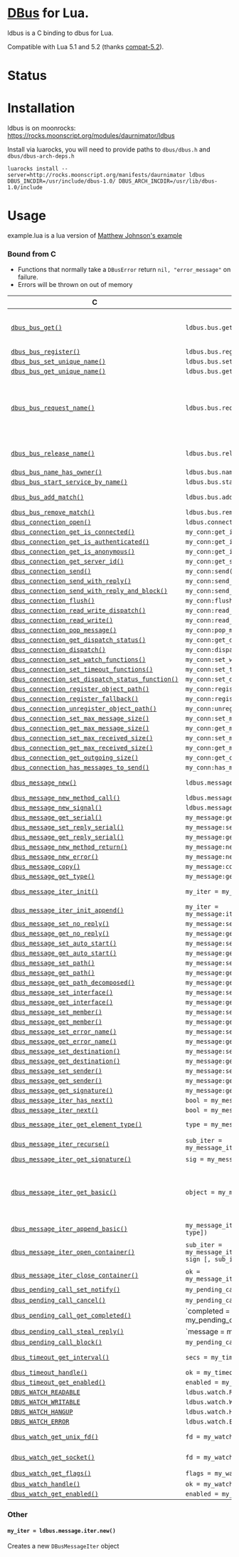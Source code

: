 # [DBus](http://www.freedesktop.org/wiki/Software/dbus/) for Lua.

ldbus is a C binding to dbus for Lua.

Compatible with Lua 5.1 and 5.2 (thanks [compat-5.2](https://github.com/hishamhm/lua-compat-5.2)).


# Status


# Installation

ldbus is on moonrocks: https://rocks.moonscript.org/modules/daurnimator/ldbus

Install via luarocks, you will need to provide paths to `dbus/dbus.h` and `dbus/dbus-arch-deps.h`

    luarocks install --server=http://rocks.moonscript.org/manifests/daurnimator ldbus DBUS_INCDIR=/usr/include/dbus-1.0/ DBUS_ARCH_INCDIR=/usr/lib/dbus-1.0/include


# Usage

example.lua is a lua version of [Matthew Johnson's example](http://dbus.freedesktop.org/doc/dbus/libdbus-tutorial.html)


### Bound from C

  - Functions that normally take a `DBusError` return `nil, "error_message"` on failure.
  - Errors will be thrown on out of memory

 C                                                                                                                                                         | Lua                                                                     | Comments
-----------------------------------------------------------------------------------------------------------------------------------------------------------|-------------------------------------------------------------------------|--------------------------
[`dbus_bus_get()`](http://dbus.freedesktop.org/doc/api/html/group__DBusBus.html#ga77ba5250adb84620f16007e1b023cf26)                                        | `ldbus.bus.get()`                                                       | Takes `type` as one of `"session"`, `"system"` or `"starter"`. The connection will *not* have `exit_on_disconnect` set.
[`dbus_bus_register()`](http://dbus.freedesktop.org/doc/api/html/group__DBusBus.html#ga0c21cf74d05c0bd8003846b56a588a4b)                                   | `ldbus.bus.register()`                                                  |
[`dbus_bus_set_unique_name()`](http://dbus.freedesktop.org/doc/api/html/group__DBusBus.html#ga0366177076e88bf37771341f32b0551c)                            | `ldbus.bus.set_unique_name()`                                           |
[`dbus_bus_get_unique_name()`](http://dbus.freedesktop.org/doc/api/html/group__DBusBus.html#ga8c10339a1e62f6a2e5752d9c2270d37b)                            | `ldbus.bus.get_unique_name()`                                           |
[`dbus_bus_request_name()`](http://dbus.freedesktop.org/doc/api/html/group__DBusBus.html#ga8a9024c78c4ea89b6271f19dbc7861b2)                               | `ldbus.bus.request_name()`                                              | Takes `flags` as a table contain keys `"allow_replacement"`, `"do_not_queue"` and `"replace_existing"`; On success returns one of `"primary_owner"`, `"in_queue"`, `"exists"` or `"already_owner"`
[`dbus_bus_release_name()`](http://dbus.freedesktop.org/doc/api/html/group__DBusBus.html#gaa4aa5ebe51cdbe8c0651609fc72e841a)                               | `ldbus.bus.release_name()`                                              | On success, returns one of `"released"`, `"non_existant"` or `"not_owner"`
[`dbus_bus_name_has_owner()`](http://dbus.freedesktop.org/doc/api/html/group__DBusBus.html#ga5331b172dd8ed00eec130e894c5c2a0b)                             | `ldbus.bus.name_has_owner()`                                            |
[`dbus_bus_start_service_by_name()`](http://dbus.freedesktop.org/doc/api/html/group__DBusBus.html#ga81d303bf29d7c97ad4690ce35071b090)                      | `ldbus.bus.start_service_by_name()`                                     |
[`dbus_bus_add_match()`](http://dbus.freedesktop.org/doc/api/html/group__DBusBus.html#ga4eb6401ba014da3dbe3dc4e2a8e5b3ef)                                  | `ldbus.bus.add_match()`                                                 | On success, returns one of `"success"` or `"already_running"`
[`dbus_bus_remove_match()`](http://dbus.freedesktop.org/doc/api/html/group__DBusBus.html#ga6e6b98e19fa4400de7ef99c27b866b99)                               | `ldbus.bus.remove_match()`                                              |
[`dbus_connection_open()`](http://dbus.freedesktop.org/doc/api/html/group__DBusConnection.html#gacd32f819820266598c6b6847dfddaf9c)                         | `ldbus.connection.open()`                                               |
[`dbus_connection_get_is_connected()`](http://dbus.freedesktop.org/doc/api/html/group__DBusConnection.html#ga611ae94556af36fe30bfb547366ca4e1)             | `my_conn:get_is_connected()`                                            |
[`dbus_connection_get_is_authenticated()`](http://dbus.freedesktop.org/doc/api/html/group__DBusConnection.html#ga2f1fa02c9897b6f07f4d33c862de4a1d)         | `my_conn:get_is_authenticated()`                                        |
[`dbus_connection_get_is_anonymous()`](http://dbus.freedesktop.org/doc/api/html/group__DBusConnection.html#gaa6c5d523e16d8a5b9316c92d9ff1ac17)             | `my_conn:get_is_anonymous()`                                            |
[`dbus_connection_get_server_id()`](http://dbus.freedesktop.org/doc/api/html/group__DBusConnection.html#gae6c19e146a37f9de6a06c1617874bed9)                | `my_conn:get_server_id()`                                               |
[`dbus_connection_send()`](http://dbus.freedesktop.org/doc/api/html/group__DBusConnection.html#gae1cb64f4cf550949b23fd3a756b2f7d0)                         | `my_conn:send()`                                                        |
[`dbus_connection_send_with_reply()`](http://dbus.freedesktop.org/doc/api/html/group__DBusConnection.html#gaa215df7ab7ca6dce7be153c6b9cc80ba)              | `my_conn:send_with_reply()`                                             |
[`dbus_connection_send_with_reply_and_block()`](http://dbus.freedesktop.org/doc/api/html/group__DBusConnection.html#ga8d6431f17a9e53c9446d87c2ba8409f0)    | `my_conn:send_with_reply_and_block()`                                   |
[`dbus_connection_flush()`](http://dbus.freedesktop.org/doc/api/html/group__DBusConnection.html#ga10e68d9d2f41d655a4151ddeb807ff54)                        | `my_conn:flush()`                                                       |
[`dbus_connection_read_write_dispatch()`](http://dbus.freedesktop.org/doc/api/html/group__DBusConnection.html#ga580d8766c23fe5f49418bc7d87b67dc6)          | `my_conn:read_write_dispatch()`                                         |
[`dbus_connection_read_write()`](http://dbus.freedesktop.org/doc/api/html/group__DBusConnection.html#ga371163b4955a6e0bf0f1f70f38390c14)                   | `my_conn:read_write()`                                                  |
[`dbus_connection_pop_message()`](http://dbus.freedesktop.org/doc/api/html/group__DBusConnection.html#ga1e40d994ea162ce767e78de1c4988566)                  | `my_conn:pop_message()`                                                 |
[`dbus_connection_get_dispatch_status()`](http://dbus.freedesktop.org/doc/api/html/group__DBusConnection.html#ga893d18d8b36ffb371f16d13645071289)          | `my_conn:get_dispatch_status()`                                         |
[`dbus_connection_dispatch()`](http://dbus.freedesktop.org/doc/api/html/group__DBusConnection.html#ga66ba7df50d75f4bda6b6e942430b81c7)                     | `my_conn:dispatch()`                                                    |
[`dbus_connection_set_watch_functions()`](http://dbus.freedesktop.org/doc/api/html/group__DBusConnection.html#gaebf031eb444b4f847606aa27daa3d8e6)          | `my_conn:set_watch_functions()`                                         |
[`dbus_connection_set_timeout_functions()`](http://dbus.freedesktop.org/doc/api/html/group__DBusConnection.html#gab3cbc68eec427e9ce1783b25d44fe93c)        | `my_conn:set_timeout_functions()`                                       |
[`dbus_connection_set_dispatch_status_function()`](http://dbus.freedesktop.org/doc/api/html/group__DBusConnection.html#ga55ff88cd22c0672441c7deffbfb68fbf) | `my_conn:set_dispatch_status_function()`                                |
[`dbus_connection_register_object_path()`](http://dbus.freedesktop.org/doc/api/html/group__DBusConnection.html#ga24730ca6fd2e9132873962a32df7628c)         | `my_conn:register_object_path()`                                        |
[`dbus_connection_register_fallback()`](http://dbus.freedesktop.org/doc/api/html/group__DBusConnection.html#gac4473b37bfa74ccf7459959d27e7bc59)            | `my_conn:register_fallback()`                                           |
[`dbus_connection_unregister_object_path()`](http://dbus.freedesktop.org/doc/api/html/group__DBusConnection.html#ga6ae8f005dedf24c5f2df1768795392fb)       | `my_conn:unregister_object_path()`                                      |
[`dbus_connection_set_max_message_size()`](http://dbus.freedesktop.org/doc/api/html/group__DBusConnection.html#ga0d783462274a6c71d3767f5821c29ce9)         | `my_conn:set_max_message_size()`                                        |
[`dbus_connection_get_max_message_size()`](http://dbus.freedesktop.org/doc/api/html/group__DBusConnection.html#ga7a459e64d7dca7b592136cec0a73422c)         | `my_conn:get_max_message_size()`                                        |
[`dbus_connection_set_max_received_size()`](http://dbus.freedesktop.org/doc/api/html/group__DBusConnection.html#ga6565d75f16e6e803372b2ae3d94d991b)        | `my_conn:set_max_received_size()`                                       |
[`dbus_connection_get_max_received_size()`](http://dbus.freedesktop.org/doc/api/html/group__DBusConnection.html#ga376529acf41d1d34b4f46c0d9d515c85)        | `my_conn:get_max_received_size()`                                       |
[`dbus_connection_get_outgoing_size()`](http://dbus.freedesktop.org/doc/api/html/group__DBusConnection.html#ga47aff801f586e7116f9c54532bb1baf9)            | `my_conn:get_outgoing_size()`                                           |
[`dbus_connection_has_messages_to_send()`](http://dbus.freedesktop.org/doc/api/html/group__DBusConnection.html#gac40563ec4c0e309d936daf3163ba9bb7)         | `my_conn:has_messages_to_send()`                                        |
[`dbus_message_new()`](http://dbus.freedesktop.org/doc/api/html/group__DBusMessage.html#gab9e5bf8d87a95c5ca7026a791148ebd4)                                | `ldbus.message.new(type_str)`                                           | The type is taken as a string (uses [`dbus_message_type_from_string()`](http://dbus.freedesktop.org/doc/api/html/group__DBusMessage.html#gabc69747028f1e5adedc68f5ffd538c74))
[`dbus_message_new_method_call()`](http://dbus.freedesktop.org/doc/api/html/group__DBusMessage.html#ga98ddc82450d818138ef326a284201ee0)                    | `ldbus.message.new_method_call()`                                       |
[`dbus_message_new_signal()`](http://dbus.freedesktop.org/doc/api/html/group__DBusMessage.html#ga6ce3213dfb17be7956affba40207a5a0)                         | `ldbus.message.new_signal()`                                            |
[`dbus_message_get_serial()`](http://dbus.freedesktop.org/doc/api/html/group__DBusMessage.html#ga390710c25564c80025a006c376da2030)                         | `my_message:get_serial()`                                               |
[`dbus_message_set_reply_serial()`](http://dbus.freedesktop.org/doc/api/html/group__DBusMessage.html#gaec08603ff3d49bbcded67d25188a23f1)                   | `my_message:set_reply_serial()`                                         |
[`dbus_message_get_reply_serial()`](http://dbus.freedesktop.org/doc/api/html/group__DBusMessage.html#ga94c43b2b237d842a6b91da6f94818d47)                   | `my_message:get_reply_serial()`                                         |
[`dbus_message_new_method_return()`](http://dbus.freedesktop.org/doc/api/html/group__DBusMessage.html#ga95142bd8288f397194ee0eefb1d27125)                  | `my_message:new_method_return()`                                        |
[`dbus_message_new_error()`](http://dbus.freedesktop.org/doc/api/html/group__DBusMessage.html#ga2ab896965aec97fb21293affeed36232)                          | `my_message:new_error()`                                                |
[`dbus_message_copy()`](http://dbus.freedesktop.org/doc/api/html/group__DBusMessage.html#ga4bed3858b3b48ec7c86d9fc56a6ce372)                               | `my_message:copy()`                                                     |
[`dbus_message_get_type()`](http://dbus.freedesktop.org/doc/api/html/group__DBusMessage.html#ga41cace31999105137772b6257ea540f9)                           | `my_message:get_type()`                                                 |
[`dbus_message_iter_init()`](http://dbus.freedesktop.org/doc/api/html/group__DBusMessage.html#ga9f98b47c84f0e401ea985e681de4e963)                          | `my_iter = my_message:iter_init([my_iter])`                             | Returns `nil` if message has no arguments
[`dbus_message_iter_init_append()`](http://dbus.freedesktop.org/doc/api/html/group__DBusMessage.html#gaf733047c467ce21f4a53b65a388f1e9d)                   | `my_iter = my_message:iter_init_append([my_iter])`                      |
[`dbus_message_set_no_reply()`](http://dbus.freedesktop.org/doc/api/html/group__DBusMessage.html#ga0e86aeb2dc6831ccc9a21fcbf8cc16f7)                       | `my_message:set_no_reply()`                                             |
[`dbus_message_get_no_reply()`](http://dbus.freedesktop.org/doc/api/html/group__DBusMessage.html#ga622d051a2e5f578814116a958b240aa4)                       | `my_message:get_no_reply()`                                             |
[`dbus_message_set_auto_start()`](http://dbus.freedesktop.org/doc/api/html/group__DBusMessage.html#ga1596d92a8d604f954b48c7410263d2f0)                     | `my_message:set_auto_start()`                                           |
[`dbus_message_get_auto_start()`](http://dbus.freedesktop.org/doc/api/html/group__DBusMessage.html#ga85d396a3a774e15c3dbb7704aa173384)                     | `my_message:get_auto_start()`                                           |
[`dbus_message_set_path()`](http://dbus.freedesktop.org/doc/api/html/group__DBusMessage.html#gaaf25da0ba1482266293d329314c21786)                           | `my_message:set_path()`                                                 |
[`dbus_message_get_path()`](http://dbus.freedesktop.org/doc/api/html/group__DBusMessage.html#ga18adf731bb42d324fe2624407319e4af)                           | `my_message:get_path()`                                                 |
[`dbus_message_get_path_decomposed()`](http://dbus.freedesktop.org/doc/api/html/group__DBusMessage.html#gaf2b5b3319da838b1f1b360c04a33f153)                | `my_message:get_path_decomposed()`                                      |
[`dbus_message_set_interface()`](http://dbus.freedesktop.org/doc/api/html/group__DBusMessage.html#ga02b754855e4d9a1cade8e4fc17a3f5c7)                      | `my_message:set_interface()`                                            |
[`dbus_message_get_interface()`](http://dbus.freedesktop.org/doc/api/html/group__DBusMessage.html#ga1ad192bd4538cae556121a71b4e09d42)                      | `my_message:get_interface()`                                            |
[`dbus_message_set_member()`](http://dbus.freedesktop.org/doc/api/html/group__DBusMessage.html#ga3afdda6016816cc70b451d8657065208)                         | `my_message:set_member()`                                               |
[`dbus_message_get_member()`](http://dbus.freedesktop.org/doc/api/html/group__DBusMessage.html#gaf5c6b705c53db07a5ae2c6b76f230cf9)                         | `my_message:get_member()`                                               |
[`dbus_message_set_error_name()`](http://dbus.freedesktop.org/doc/api/html/group__DBusMessage.html#ga892f9857707371c2a53cec6b54c843c7)                     | `my_message:set_error_name()`                                           |
[`dbus_message_get_error_name()`](http://dbus.freedesktop.org/doc/api/html/group__DBusMessage.html#ga4e98b2283707a8e0313fc7c6fe3b1b5f)                     | `my_message:get_error_name()`                                           |
[`dbus_message_set_destination()`](http://dbus.freedesktop.org/doc/api/html/group__DBusMessage.html#gacc47c1af23addfc4198b70084ba068fc)                    | `my_message:set_destination()`                                          |
[`dbus_message_get_destination()`](http://dbus.freedesktop.org/doc/api/html/group__DBusMessage.html#gaac65c926e6253e49aa689b4f032fad45)                    | `my_message:get_destination()`                                          |
[`dbus_message_set_sender()`](http://dbus.freedesktop.org/doc/api/html/group__DBusMessage.html#gaa2170744c2c19217d9df02551f16bc92)                         | `my_message:set_sender()`                                               |
[`dbus_message_get_sender()`](http://dbus.freedesktop.org/doc/api/html/group__DBusMessage.html#ga13ce514ceb2d1598751f3a7760cf1375)                         | `my_message:get_sender()`                                               |
[`dbus_message_get_signature()`](http://dbus.freedesktop.org/doc/api/html/group__DBusMessage.html#gaed63e4c2baaa50d782e8ebb7643def19)                      | `my_message:get_signature()`                                            |
[`dbus_message_iter_has_next()`](http://dbus.freedesktop.org/doc/api/html/group__DBusMessage.html#gaaffc75a699c96ff6197287f166df2149)                      | `bool = my_message_iter:has_next()`                                     |
[`dbus_message_iter_next()`](http://dbus.freedesktop.org/doc/api/html/group__DBusMessage.html#ga554e9fafd4dcc84cebe9da9344846a82)                          | `bool = my_message_iter:next()`                                         |
[`dbus_message_iter_get_element_type()`](http://dbus.freedesktop.org/doc/api/html/group__DBusMessage.html#ga868a7aeddb9b54b2805776b512f68cb4)              | `type = my_message_iter:get_element_type()`                             | `DBUS_TYPE_INVALID` is returned as `nil`
[`dbus_message_iter_recurse()`](http://dbus.freedesktop.org/doc/api/html/group__DBusMessage.html#ga7652e1208743da5dd4ecc5aef07bf207)                       | `sub_iter = my_message_iter:recurse([sub_iter])`                        | Creates a new `DBusMessageIter` if one is not passed
[`dbus_message_iter_get_signature()`](http://dbus.freedesktop.org/doc/api/html/group__DBusMessage.html#gab4579a88a1a7eaf648350466f585ef8b)                 | `sig = my_message_iter:get_signature()`                                 |
[`dbus_message_iter_get_basic()`](http://dbus.freedesktop.org/doc/api/html/group__DBusMessage.html#ga41c23a05e552d0574d0444d4693d18ab)                     | `object = my_message_iter:get_basic()`                                  | number types are all returned as lua numbers (even 64bit integers at the moment; so watch out); strings, object paths and signatures will be returned as strings
[`dbus_message_iter_append_basic()`](http://dbus.freedesktop.org/doc/api/html/group__DBusMessage.html#ga17491f3b75b3203f6fc47dcc2e3b221b)                  | `my_message_iter:append_basic(object [, type])`                         |
[`dbus_message_iter_open_container()`](http://dbus.freedesktop.org/doc/api/html/group__DBusMessage.html#ga943150f4e87fd8507da224d22c266100)                | `sub_iter = my_message_iter:open_container(type [, sign [, sub_iter]])` | Creates `sub_iter` if not passed. Returns the `sub_iter` or `nil` on failure
[`dbus_message_iter_close_container()`](http://dbus.freedesktop.org/doc/api/html/group__DBusMessage.html#gaf00482f63d4af88b7851621d1f24087a)               | `ok = my_message_iter:close_container(sub_iter)`                        |
[`dbus_pending_call_set_notify()`](http://dbus.freedesktop.org/doc/api/html/group__DBusPendingCall.html#ga16b67b418b1dc27cfdda6b20f7447670)                | `my_pending_call:set_notify(callback)`                                  | Callback gets no arguments
[`dbus_pending_call_cancel()`](http://dbus.freedesktop.org/doc/api/html/group__DBusPendingCall.html#ga6530d18f891d3ca5f5df87ea7c2b155c)                    | `my_pending_call:cancel()`                                              |
[`dbus_pending_call_get_completed()`](http://dbus.freedesktop.org/doc/api/html/group__DBusPendingCall.html#gacbf33ae8a1cc125628f9ea44d175c159)             | `completed = my_pending_call:get_completed()                            |
[`dbus_pending_call_steal_reply()`](http://dbus.freedesktop.org/doc/api/html/group__DBusPendingCall.html#ga5a738928c2369fef093ce00658903d06)               | `message = my_pending_call:steal_reply()                                |
[`dbus_pending_call_block()`](http://dbus.freedesktop.org/doc/api/html/group__DBusPendingCall.html#ga67b99f749a7f477c7b5d70f2acee5452)                     | `my_pending_call:block()`                                               |
[`dbus_timeout_get_interval()`](http://dbus.freedesktop.org/doc/api/html/group__DBusTimeout.html#ga67ba21b6189438875c6007ee79da5e37)                       | `secs = my_timeout:get_interval()`                                      | Returned number is in seconds (rather than milliseconds)
[`dbus_timeout_handle()`](http://dbus.freedesktop.org/doc/api/html/group__DBusTimeout.html#ga038b67c8d3db2624a1e4a8bc45f25d12)                             | `ok = my_timeout:handle()`                                              |
[`dbus_timeout_get_enabled()`](http://dbus.freedesktop.org/doc/api/html/group__DBusTimeout.html#ga58954b2edb45ec1632529d35525ea45c)                        | `enabled = my_timeout:get_enabled()`                                    |
[`DBUS_WATCH_READABLE`](http://dbus.freedesktop.org/doc/api/html/group__DBusConnection.html#ga0556779e61aeb19eb9cf6b6466bd1b98)                            | `ldbus.watch.READABLE`                                                  |
[`DBUS_WATCH_WRITABLE`](http://dbus.freedesktop.org/doc/api/html/group__DBusConnection.html#ga0556779e61aeb19eb9cf6b6466bd1b98)                            | `ldbus.watch.WRITABLE`                                                  |
[`DBUS_WATCH_HANGUP`](http://dbus.freedesktop.org/doc/api/html/group__DBusConnection.html#ga0556779e61aeb19eb9cf6b6466bd1b98)                              | `ldbus.watch.HANGUP`                                                    |
[`DBUS_WATCH_ERROR`](http://dbus.freedesktop.org/doc/api/html/group__DBusConnection.html#ga0556779e61aeb19eb9cf6b6466bd1b98)                               | `ldbus.watch.ERROR`                                                     |
[`dbus_watch_get_unix_fd()`](http://dbus.freedesktop.org/doc/api/html/group__DBusWatch.html#ga15df7f6120ead3e09bec8a70d3c43c0d)                            | `fd = my_watch:get_unix_fd()`                                           | Returns `nil` when no fd is available
[`dbus_watch_get_socket()`](http://dbus.freedesktop.org/doc/api/html/group__DBusWatch.html#ga91308f393d41b31babda17c83833517f)                             | `fd = my_watch:get_socket()`                                            | Returns `nil` when no fd is available
[`dbus_watch_get_flags()`](http://dbus.freedesktop.org/doc/api/html/group__DBusWatch.html#gaf172a2b1d1f82333e67cec8d99c9204a)                              | `flags = my_watch:get_flags()`                                          | `flags` will be the a number
[`dbus_watch_handle()`](http://dbus.freedesktop.org/doc/api/html/group__DBusWatch.html#gac2acdb1794450ac01a43ec4c3e07ebf7)                                 | `ok = my_watch:handle(flags)`                                           |
[`dbus_watch_get_enabled()`](http://dbus.freedesktop.org/doc/api/html/group__DBusWatch.html#gae7a91e6d4d1bc187419c47c522e33a8f)                            | `enabled = my_watch:get_enabled()`                                      |


### Other

#### `my_iter = ldbus.message.iter.new()`

Creates a new `DBusMessageIter` object


